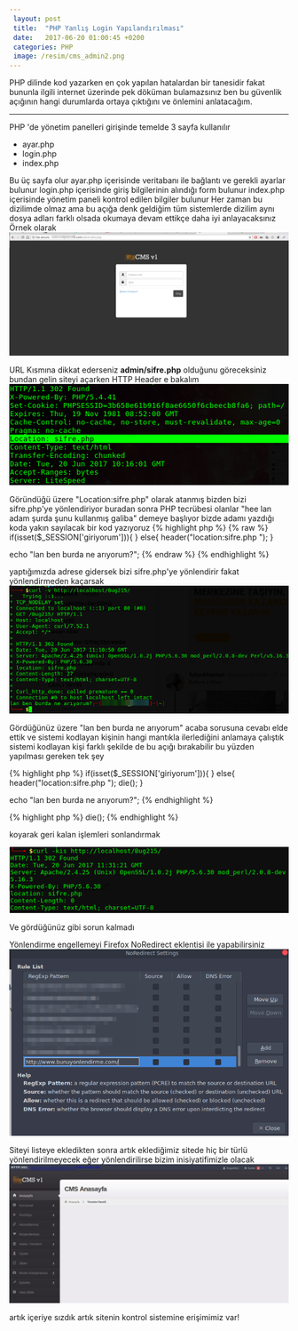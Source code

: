 ```yaml
---
 layout: post
 title:  "PHP Yanlış Login Yapılandırılması"
 date:   2017-06-20 01:00:45 +0200
 categories: PHP
 image: /resim/cms_admin2.png	
---
```


PHP dilinde kod yazarken en çok yapılan hatalardan bir tanesidir fakat bununla ilgili internet üzerinde pek döküman bulamazsınız ben bu güvenlik açığının hangi durumlarda ortaya çıktığını ve önlemini anlatacağım.

------
PHP 'de yönetim panelleri girişinde temelde 3 sayfa kullanılır 

 - ayar.php 
 - login.php 
 - index.php

Bu üç sayfa olur
ayar.php içerisinde veritabanı ile bağlantı ve gerekli ayarlar bulunur
login.php içerisinde giriş bilgilerinin alındığı form bulunur
index.php içerisinde yönetim paneli kontrol edilen bilgiler bulunur
Her zaman bu dizilimde olmaz ama bu açığa denk geldiğim tüm sistemlerde dizilim aynı dosya adları farklı olsada okumaya devam ettikçe daha iyi anlayacaksınız
Örnek olarak
![CMS Bug](/resim/cms_admin.png)

URL Kısmına dikkat ederseniz 
**admin/sifre.php** olduğunu göreceksiniz bundan gelin siteyi açarken HTTP Header e bakalım
![CMS Redirect Header](/resim/cms_admin_header.png)

Göründüğü üzere "Location:sifre.php" olarak atanmış bizden bizi sifre.php'ye yönlendiriyor buradan sonra PHP tecrübesi olanlar "hee lan adam şurda şunu kullanmış galiba" demeye başlıyor bizde adamı yazdığı koda yakın sayılacak bir kod yazıyoruz
{% highlight php %}
{% raw %}
if(isset($_SESSION['giriyorum'])){
}
else{
	header("location:sifre.php ");
}

echo "lan ben burda ne arıyorum?";
{% endraw %}
{% endhighlight %} 


yaptığımızda adrese gidersek bizi sifre.php'ye yönlendirir fakat yönlendirmeden kaçarsak 
![CMS Bug](/resim/cms_admin2.png)

Gördüğünüz üzere 
"lan ben burda ne arıyorum" acaba sorusuna cevabı elde ettik ve sistemi kodlayan kişinin hangi mantıkla ilerlediğini anlamaya çalıştık sistemi kodlayan kişi farklı şekilde de bu açığı bırakabilir bu yüzden yapılması gereken tek şey

   
{% highlight php %}
if(isset($_SESSION['giriyorum'])){
}
else{
	header("location:sifre.php ");
	die();
}

echo "lan ben burda ne arıyorum?";
{% endhighlight %} 

{% highlight php %}
die(); 
{% endhighlight %} 

koyarak geri kalan işlemleri sonlandırmak 

![CMS Sonlara doğru](/resim/cms_sonlar.png)

Ve gördüğünüz gibi sorun kalmadı 

Yönlendirme engellemeyi Firefox NoRedirect eklentisi ile yapabilirsiniz 
![NoRedirect](/resim/cms_sonlar2.png)

Siteyi listeye ekledikten sonra artık eklediğimiz sitede hiç bir türlü yönlendirilmeyecek eğer yönlendirilirse bizim inisiyatifimizle olacak 
![CMS Final](/resim/cms.png) 

artık içeriye sızdık artık sitenin kontrol sistemine erişimimiz var!

